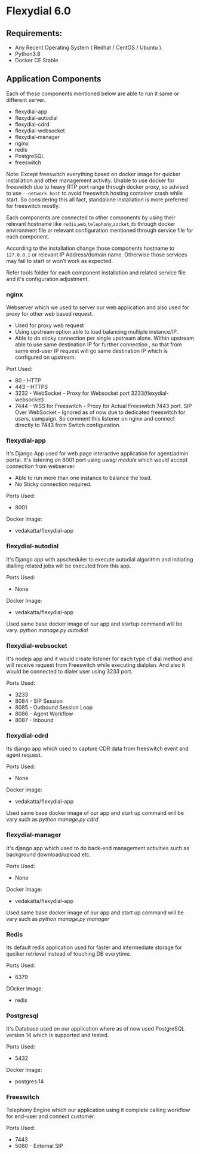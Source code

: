 # Flexydial 6.0


## Requirements:

- Any Recent Operating System ( Redhat / CentOS / Ubuntu ).
- Python3.8
- Docker CE Stable

## Application Components


Each of these components mentioned below are able to run it same or different server.

- flexydial-app
- flexydial-autodial
- flexydial-cdrd
- flexydial-websocket
- flexydial-manager
- nginx
- redis
- PostgreSQL
- freeswitch

Note: Except freeswitch everything based on docker image for quicker installation and other management activity.
Unable to use docker for freeswitch due to heavy RTP port range through docker proxy, so advised to use
 ``--network host`` to avoid freeswitch hosting container crash while start.
So considering this all fact, standalone installation is more preferred for freeswitch mostly.

Each components are connected to other components by using their relevant hostname like `redis`,`web`,`telephony`,`socket`,`db` through docker environment file or relevant configuration mentioned through service file for each component.

According to the installation change those components hostname to `127.0.0.1` or relevant IP Address/domain name. Otherwise those services may fail to start or won't work as expected.

Refer tools folder for each component installation and related service file and it's configuration adjustment.

### nginx

Webserver which we used to server our web application and also used for proxy for other web based request.

* Used for proxy web request
* Using upstream option able to load balancing multiple instance/IP.
* Able to do sticky connection per single upstream alone. Within upstream able to use same destination IP for further connection
, so that from same end-user IP request will go same destination IP which is configured on upstream.

Port Used:

- 80 - HTTP
- 443 - HTTPS
- 3232 - WebSocket - Proxy for Websocket port 3233(flexydial-websocket)
- 7444 - WSS for Freeswitch - Proxy for Actual Freeswitch 7443 port. SIP Over WebSocket - Ignored as of now due to dedicated freeswitch for users, campaign.
So comment this listener on nginx and connect directly to 7443 from Switch configuration.

### flexydial-app

It's Django App used for web page interactive application for agent/admin portal.
It's listening on 8001 port using *uwsgi module* which would accept connection from webserver.

* Able to run more than one instance to balance the load.
* No Sticky connection required.

Ports Used:
* 8001

Docker Image:
- vedakatta/flexydial-app

### flexydial-autodial
It's Django app with apscheduler to execute autodial algorithm and initiating dialling related jobs will be executed from this app.

Ports Used:
* None

Docker Image:
- vedakatta/flexydial-app

Used same base docker image of our app and startup command will be vary. *python manage.py autodial*

### flexydial-websocket
It's nodejs app and it would create listener for each type of dial method and will receive request from Freeswitch while executing dialplan.
And also it would be connected to dialer user using 3233 port.

Ports Used:
* 3233
* 8084 - SIP Session
* 8085 - Outbound Session Loop
* 8086 - Agent Workflow
* 8087 - Inbound

### flexydial-cdrd
Its django app which used to capture CDR data from freeswitch event and agent request.

Ports Used:
* None

Docker Image:
- vedakatta/flexydial-app

Used same base docker image of our app and start up command will be vary such as *python manage.py cdrd*

### flexydial-manager
It's django app which used to do back-end management activities such as background download/upload etc.

Ports Used:
* None

Docker Image:
- vedakatta/flexydial-app

Used same base docker image of our app and start up command will be vary such as *python manage.py manager*

### Redis
Its default redis application used for faster and intermediate storage for quciker retrieval instead of touching DB everytime.

Ports Used:
- 6379

DOcker Image:
- redis

### Postgresql
It's Database used on our application where as of now used PostgreSQL version 14 which is supported and tested.

Ports Used:
* 5432

Docker Image:
- postgres:14

### Freeswitch
Telephony Engine which our application using it complete calling workflow for end-user and connect customer.

Ports Used:
* 7443
* 5080 - External SIP